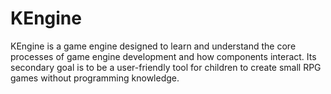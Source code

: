 # KEngine
KEngine is a game engine designed to learn and understand the core processes of game engine development and how components interact. Its secondary goal is to be a user-friendly tool for children to create small RPG games without programming knowledge.
